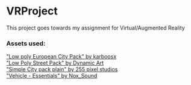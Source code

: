 # VRProject

This project goes towards my assignment for Virtual/Augmented Reality

### Assets used:<br>
["Low poly European City Pack" by karboosx](https://assetstore.unity.com/packages/3d/environments/urban/low-poly-european-city-pack-71042)<br>
["Low Poly Street Pack" by Dynamic Art](https://assetstore.unity.com/packages/3d/environments/urban/low-poly-street-pack-67475)<br>
["Simple City pack plain" by 255 pixel studios](https://assetstore.unity.com/packages/3d/environments/urban/simple-city-pack-plain-100348)<br>
["Vehicle - Essentials" by Nox_Sound](https://assetstore.unity.com/packages/audio/sound-fx/transportation/vehicle-essentials-194951)
